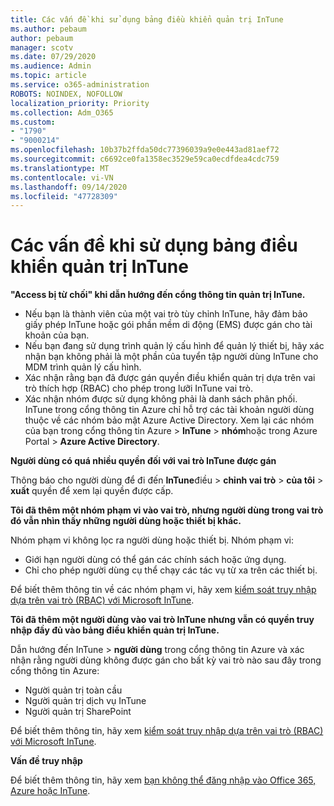 ```yaml
---
title: Các vấn đề khi sử dụng bảng điều khiển quản trị InTune
ms.author: pebaum
author: pebaum
manager: scotv
ms.date: 07/29/2020
ms.audience: Admin
ms.topic: article
ms.service: o365-administration
ROBOTS: NOINDEX, NOFOLLOW
localization_priority: Priority
ms.collection: Adm_O365
ms.custom:
- "1790"
- "9000214"
ms.openlocfilehash: 10b37b2ffda50dc77396039a9e0e443ad81aef72
ms.sourcegitcommit: c6692ce0fa1358ec3529e59ca0ecdfdea4cdc759
ms.translationtype: MT
ms.contentlocale: vi-VN
ms.lasthandoff: 09/14/2020
ms.locfileid: "47728309"
---
```

# <a name="problems-using-the-intune-admin-console"></a>Các vấn đề khi sử dụng bảng điều khiển quản trị InTune

**"Access bị từ chối" khi dẫn hướng đến cổng thông tin quản trị InTune.**

- Nếu bạn là thành viên của một vai trò tùy chỉnh InTune, hãy đảm bảo giấy phép InTune hoặc gói phần mềm di động (EMS) được gán cho tài khoản của bạn.
- Nếu bạn đang sử dụng trình quản lý cấu hình để quản lý thiết bị, hãy xác nhận bạn không phải là một phần của tuyển tập người dùng InTune cho MDM trình quản lý cấu hình.
- Xác nhận rằng bạn đã được gán quyền điều khiển quản trị dựa trên vai trò thích hợp (RBAC) cho phép trong lưỡi InTune vai trò.
- Xác nhận nhóm được sử dụng không phải là danh sách phân phối. InTune trong cổng thông tin Azure chỉ hỗ trợ các tài khoản người dùng thuộc về các nhóm bảo mật Azure Active Directory. Xem lại các nhóm của bạn trong cổng thông tin Azure > **InTune**  >  **nhóm**hoặc trong Azure Portal > **Azure Active Directory**.

**Người dùng có quá nhiều quyền đối với vai trò InTune được gán**

Thông báo cho người dùng để đi đến **InTune**điều  >  **chỉnh vai trò**  >  **của tôi**  >  **xuất** quyền để xem lại quyền được cấp.

**Tôi đã thêm một nhóm phạm vi vào vai trò, nhưng người dùng trong vai trò đó vẫn nhìn thấy những người dùng hoặc thiết bị khác.**

Nhóm phạm vi không lọc ra người dùng hoặc thiết bị. Nhóm phạm vi:

- Giới hạn người dùng có thể gán các chính sách hoặc ứng dụng.
- Chỉ cho phép người dùng cụ thể chạy các tác vụ từ xa trên các thiết bị.

Để biết thêm thông tin về các nhóm phạm vi, hãy xem  [kiểm soát truy nhập dựa trên vai trò (RBAC) với Microsoft InTune](https://docs.microsoft.com/intune/role-based-access-control).

**Tôi đã thêm một người dùng vào vai trò InTune nhưng vẫn có quyền truy nhập đầy đủ vào bảng điều khiển quản trị InTune.**

Dẫn hướng đến InTune > **người dùng** trong cổng thông tin Azure và xác nhận rằng người dùng không được gán cho bất kỳ vai trò nào sau đây trong cổng thông tin Azure:

- Người quản trị toàn cầu
- Người quản trị dịch vụ InTune
- Người quản trị SharePoint

Để biết thêm thông tin, hãy xem [kiểm soát truy nhập dựa trên vai trò (RBAC) với Microsoft InTune](https://docs.microsoft.com/intune/role-based-access-control).

**Vấn đề truy nhập**

Để biết thêm thông tin, hãy xem [bạn không thể đăng nhập vào Office 365, Azure hoặc InTune](https://support.microsoft.com/help/2412085/you-can-t-sign-in-to-office-365-azure-or-intune).